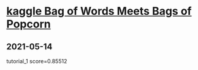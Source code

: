# [kaggle Bag of Words Meets Bags of Popcorn](https://www.kaggle.com/c/word2vec-nlp-tutorial/overview)

## 2021-05-14 
tutorial_1
score=0.85512
